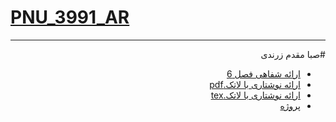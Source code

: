 # [PNU_3991_AR](https://github.com/sabammz/PNU_3991_AR)
--------------
<dive dir="rtl">

#صبا مقدم زرندی 
- [ارائه شفاهی فصل  6](https://drive.google.com/file/d/1bkuyBKv9bZqoeNQQWKxcxKPOLCXgAH5j/view?usp=sharing)
- [ارائه نوشتاری با لاتک.pdf](https://github.com/sabammz/PNU_3991_AR/blob/c703d171a3c6d261c20945ac26f967730933349d/SM-ToLM.pdf)
- [ارائه نوشتاری با لاتک.tex](https://github.com/sabammz/PNU_3991_AR/blob/c703d171a3c6d261c20945ac26f967730933349d/SM-ToLM.tex)
- [پروژه]()
